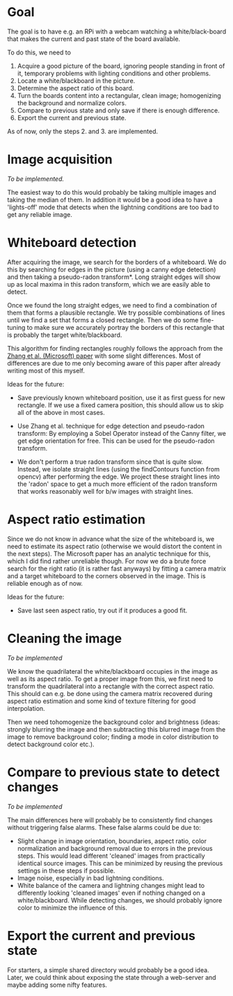 # Goal
The goal is to have e.g. an RPi with a webcam watching a
white/black-board that makes the current and past state of the board
available.

To do this, we need to

 1. Acquire a good picture of the board, ignoring people standing in
 front of it, temporary problems with lighting conditions and other
 problems.
 2. Locate a white/blackboard in the picture.
 3. Determine the aspect ratio of this board.
 4. Turn the boards content into a rectangular, clean image;
 homogenizing the background and normalize colors.
 5. Compare to previous state and only save if there is enough difference.
 6. Export the current and previous state.

As of now, only the steps 2. and 3. are implemented.

# Image acquisition

*To be implemented.*

The easiest way to do this would probably be taking multiple images
and taking the median of them. In addition it would be a good idea to
have a 'lights-off' mode that detects when the lightning conditions
are too bad to get any reliable image.

# Whiteboard detection

After acquiring the image, we search for the borders of a
whiteboard. We do this by searching for edges in the picture (using a
canny edge detection) and then taking a pseudo-radon transform*.
Long straight edges will show up as local maxima in this radon
transform, which we are easily able to detect.

Once we found the long straight edges, we need to find a combination
of them that forms a plausible rectangle. We try possible combinations
of lines until we find a set that forms a closed rectangle. Then we do
some fine-tuning to make sure we accurately portray the borders of
this rectangle that is probably the target white/blackboard.

This algorithm for finding rectangles roughly follows the approach
from the [Zhang et
al. (Microsoft) paper](http://research.microsoft.com/en-us/um/people/zhang/WhiteboardIt/)
with some slight differences. Most of differences are due to me only
becoming aware of this paper after already writing most of this myself.


Ideas for the future:

 * Save previously known whiteboard position, use  it as first guess
   for new rectangle. If we use a fixed camera position, this should
   allow us to skip all of the above in most cases.
 * Use Zhang et al. technique for edge detection and pseudo-radon
   transform: By employing a Sobel Operator instead of the Canny
   filter, we get edge orientation for free. This can be used for the
   pseudo-radon transform.

* We don't perform a true radon transform since that is quite
  slow. Instead, we isolate straight lines (using the findContours function
  from opencv) after performing the edge. We project these straight
  lines into the 'radon' space to get a much more efficient of the
  radon transform that works reasonably well for b/w images with
  straight lines.

# Aspect ratio estimation

Since we do not know in advance what the size of the whiteboard is, we
need to estimate its aspect ratio (otherwise we would distort the
content in the next steps). The Microsoft paper has an analytic
technique for this, which I did find rather unreliable though. For now
we do a brute force search for the right ratio (it is rather fast
anyways) by fitting a camera matrix and a target whiteboard to the
corners observed in the image. This is reliable enough as of now.

Ideas for the future:

 * Save last seen aspect ratio, try out if it produces a good fit.

# Cleaning the image

*To be implemented*

We know the quadrilateral the white/blackboard occupies in the image
as well as its aspect ratio. To get a proper image from this, we first
need to transform the quadrilateral into a rectangle with the correct
aspect ratio. This should can e.g. be done using the camera matrix
recovered during aspect ratio estimation and some kind of texture
filtering for good interpolation.

Then we need tohomogenize the background color and brightness
(ideas: strongly blurring the image and then subtracting this blurred image
from the image to remove background color; finding a mode in color
distribution to detect background color etc.).

# Compare to previous state to detect changes

*To be implemented*

The main differences here will probably be to consistently find
changes without triggering false alarms. These false alarms could be
due to:

 * Slight change in image orientation, boundaries, aspect ratio, color
 normalization and background removal due to errors in the previous
 steps. This would lead different 'cleaned' images from practically
 identical source images. This can be minimized by reusing the
 previous settings in these steps if possible.
 * Image noise, especially in bad lightning conditions.
 * White balance of the camera and lightning changes might lead to
 differently looking 'cleaned images' even if nothing changed on a
 white/blackboard. While detecting changes, we should probably
 ignore color to minimize the influence of this.

# Export the current and previous state

For starters, a simple shared directory would probably be a good
idea. Later, we could think about exposing the state through a
web-server and maybe adding some nifty features.